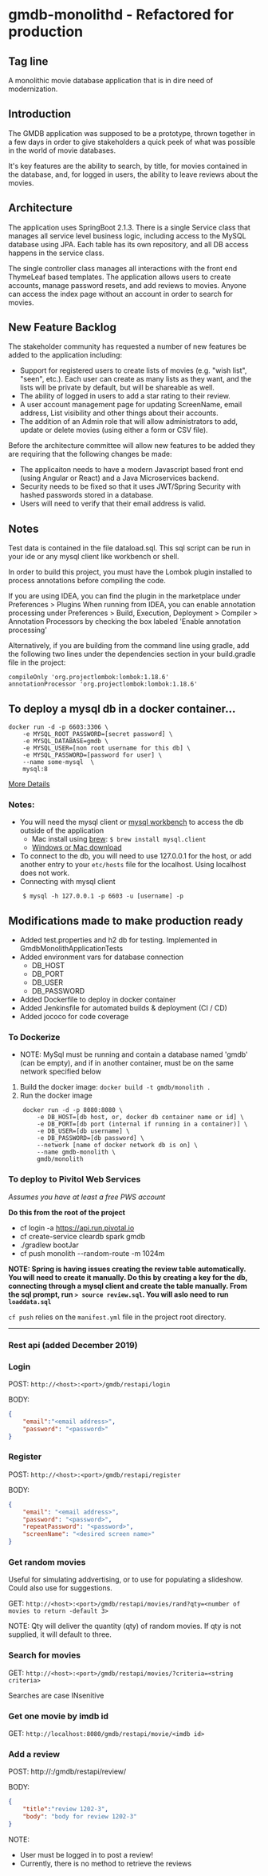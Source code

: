 # gmdb-monolithd - Refactored for production

## Tag line
A monolithic movie database application that is in dire need of modernization.

## Introduction
The GMDB application was supposed to be a prototype, thrown together in a few days in order to give stakeholders a quick peek of what was possible in the world of movie databases.

It's key features are the ability to search, by title, for movies contained in the database, and, for logged in users, the ability to leave reviews about the movies.

## Architecture
The application uses SpringBoot 2.1.3.  There is a single Service class that manages all service level business logic, including access to the MySQL database using JPA.  Each table has its own repository, and all DB access happens in the service class.

The single controller class manages all interactions with the front end ThymeLeaf based templates.  The application allows users to create accounts, manage password resets, and add reviews to movies.  Anyone can access the index page without an account in 
order to search for movies.

## New Feature Backlog
The stakeholder community has requested a number of new features be added to the application including:
- Support for registered users to create lists of movies (e.g. "wish list", "seen", etc.).  Each user can create as many lists as they want, and the lists will be private by default, but will be shareable as well.
- The ability of logged in users to add a star rating to their review.
- A user account management page for updating ScreenName, email address, List visibility and other things about their accounts.
- The addition of an Admin role that will allow administrators to add, update or delete movies (using either a form or CSV file).

Before the architecture committee will allow new features to be added they are requiring that the following changes be made:
- The applicaiton needs to have a modern Javascript based front end (using Angular or React) and a Java Microservices backend.
- Security needs to be fixed so that it uses JWT/Spring Security with hashed passwords stored in a database.
- Users will need to verify that their email address is valid.

## Notes
Test data is contained in the file dataload.sql. This sql script can be run in your ide or any mysql client like workbench or shell.

In order to build this project, you must have the Lombok plugin installed to process annotations before compiling the code.

If you are using IDEA, you can find the plugin in the marketplace under Preferences > Plugins
When running from IDEA, you can enable annotation processing under Preferences > Build, Execution, Deployment > Compiler > Annotation Processors by checking the box labeled 'Enable annotation processing'

Alternatively, if you are building from the command line using gradle, add the following two lines under the dependencies section in your build.gradle file in the project:
```
compileOnly 'org.projectlombok:lombok:1.18.6'
annotationProcessor 'org.projectlombok:lombok:1.18.6'
```

## To deploy a mysql db in a docker container...
```
docker run -d -p 6603:3306 \
    -e MYSQL_ROOT_PASSWORD=[secret password] \
    -e MYSQL_DATABASE=gmdb \
    -e MYSQL_USER=[non root username for this db] \
    -e MYSQL_PASSWORD=[password for user] \
    --name some-mysql  \
    mysql:8
```
[More Details](https://hub.docker.com/_/mysql) 

### Notes:
* You will need the mysql client or [mysql workbench](https://dev.mysql.com/downloads/workbench/) to access the db outside of the application
  * Mac install using [brew](http://brew.sh): ` $ brew install mysql.client `
  * [Windows or Mac download](https://dev.mysql.com/downloads/shell/)
* To connect to the db, you will need to use 127.0.0.1 for the host, or add another entry to your `etc/hosts` file for the localhost.  Using localhost does not work.
* Connecting with mysql client
```
    $ mysql -h 127.0.0.1 -p 6603 -u [username] -p
```

## Modifications made to make production ready
* Added test.properties and h2 db for testing.  Implemented in GmdbMonolithApplicationTests
* Added environment vars for database connection
  * DB_HOST
  * DB_PORT
  * DB_USER
  * DB_PASSWORD
* Added Dockerfile to deploy in docker container
* Added Jenkinsfile for automated builds & deployment (CI / CD)
* Added jococo for code coverage 

### To Dockerize
* NOTE: MySql must be running and contain a database named 'gmdb' (can be empty), and if in another container, must be on the same network specified below
1. Build the docker image: ` docker build -t gmdb/monolith . `
1. Run the docker image
```
    docker run -d -p 8080:8080 \
        -e DB_HOST=[db host, or, docker db container name or id] \
        -e DB_PORT=[db port (internal if running in a container)] \
        -e DB_USER=[db username] \
        -e DB_PASSWORD=[db password] \
        --network [name of docker network db is on] \
        --name gmdb-monolith \
        gmdb/monolith
``` 

### To deploy to Pivitol Web Services
*Assumes you have at least a free PWS account*

**Do this from the root of the project**
* cf login -a https://api.run.pivotal.io
* cf create-service cleardb spark gmdb
* ./gradlew bootJar
* cf push monolith --random-route -m 1024m

**NOTE: Spring is having issues creating the review table automatically.  You will need to create it manually.  Do this by creating a key for the db, connecting through a mysql client and create the table manually.  From the sql prompt, run `> source review.sql`.  You will aslo need to run `loaddata.sql`**

`cf push` relies on the `manifest.yml` file in the project root directory.

---
### Rest api (added December 2019)

### Login
POST: `http://<host>:<port>/gmdb/restapi/login`

BODY: 
```json 
{
	"email":"<email address>",
	"password": "<password>"
}
```

### Register
POST: `http://<host>:<port>/gmdb/restapi/register`

BODY:
```json
{
	"email": "<email address>",
	"password": "<password>",
	"repeatPassword": "<password>",
	"screenName": "<desired screen name>"
}
```

### Get random movies
Useful for simulating addvertising, or to use for populating a slideshow.  Could also use for suggestions.

GET: `http://<host>:<port>/gmdb/restapi/movies/rand?qty=<number of movies to return -default 3>`

NOTE: Qty will deliver the quantity (qty) of random movies.  If qty is not supplied, it will default to three. 

### Search for movies  
GET: `http://<host>:<port>/gmdb/restapi/movies/?criteria=<string criteria>`

Searches are case INsenitive

### Get one movie by imdb id
GET: `http://localhost:8080/gmdb/restapi/movie/<imdb id>`

### Add a review
POST: http://<host>:<port>/gmdb/restapi/review/<imdb id>

BODY:
```json
{
	"title":"review 1202-3",
	"body": "body for review 1202-3"
}
```
NOTE: 
- User must be logged in to post a review!
- Currently, there is no method to retrieve the reviews